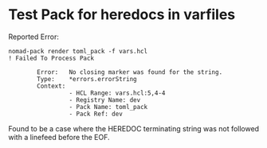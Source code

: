 # Test Pack for heredocs in varfiles

Reported Error:

```
nomad-pack render toml_pack -f vars.hcl
! Failed To Process Pack

        Error:   No closing marker was found for the string.
        Type:    *errors.errorString
        Context: 
                 - HCL Range: vars.hcl:5,4-4
                 - Registry Name: dev
                 - Pack Name: toml_pack
                 - Pack Ref: dev
```

Found to be a case where the HEREDOC terminating string was not followed with a
linefeed before the EOF.
